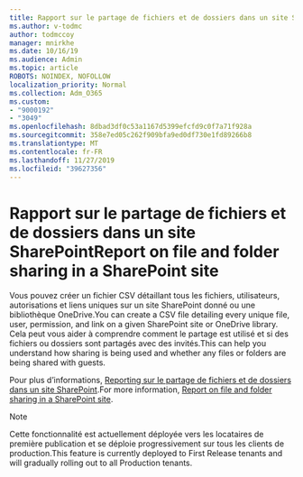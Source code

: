 ```yaml
---
title: Rapport sur le partage de fichiers et de dossiers dans un site SharePoint
ms.author: v-todmc
author: todmccoy
manager: mnirkhe
ms.date: 10/16/19
ms.audience: Admin
ms.topic: article
ROBOTS: NOINDEX, NOFOLLOW
localization_priority: Normal
ms.collection: Adm_O365
ms.custom:
- "9000192"
- "3049"
ms.openlocfilehash: 8dbad3df0c53a1167d5399efcfd9c0f7a71f928a
ms.sourcegitcommit: 358e7ed05c262f909bfa9ed0df730e1fd89266b8
ms.translationtype: MT
ms.contentlocale: fr-FR
ms.lasthandoff: 11/27/2019
ms.locfileid: "39627356"
---
```

# <a name="report-on-file-and-folder-sharing-in-a-sharepoint-site"></a><span data-ttu-id="0d854-102">Rapport sur le partage de fichiers et de dossiers dans un site SharePoint</span><span class="sxs-lookup"><span data-stu-id="0d854-102">Report on file and folder sharing in a SharePoint site</span></span>

<span data-ttu-id="0d854-103">Vous pouvez créer un fichier CSV détaillant tous les fichiers, utilisateurs, autorisations et liens uniques sur un site SharePoint donné ou une bibliothèque OneDrive.</span><span class="sxs-lookup"><span data-stu-id="0d854-103">You can create a CSV file detailing every unique file, user, permission, and link on a given SharePoint site or OneDrive library.</span></span> <span data-ttu-id="0d854-104">Cela peut vous aider à comprendre comment le partage est utilisé et si des fichiers ou dossiers sont partagés avec des invités.</span><span class="sxs-lookup"><span data-stu-id="0d854-104">This can help you understand how sharing is being used and whether any files or folders are being shared with guests.</span></span>

<span data-ttu-id="0d854-105">Pour plus d’informations, [Reporting sur le partage de fichiers et de dossiers dans un site SharePoint](https://docs.microsoft.com/sharepoint/sharing-reports).</span><span class="sxs-lookup"><span data-stu-id="0d854-105">For more information, [Report on file and folder sharing in a SharePoint site](https://docs.microsoft.com/sharepoint/sharing-reports).</span></span>

> [!NOTE]
> <span data-ttu-id="0d854-106">Cette fonctionnalité est actuellement déployée vers les locataires de première publication et se déploie progressivement sur tous les clients de production.</span><span class="sxs-lookup"><span data-stu-id="0d854-106">This feature is currently deployed to First Release tenants and will gradually rolling out to all Production tenants.</span></span>
